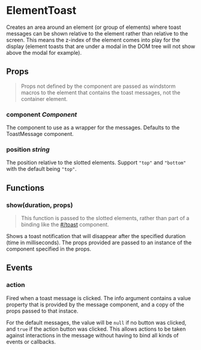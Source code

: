 # ElementToast
Creates an area around an element (or group of elements) where toast messages
can be shown relative to the element rather than relative to the screen. This
means the z-index of the element comes into play for the display (element toasts
that are under a modal in the DOM tree will not show above the modal for
example).

## Props
> Props not defined by the component are passed as windstorm macros to the
> element that contains the toast messages, not the container element.

### component _Component_
The component to use as a wrapper for the messages. Defaults to the
ToastMessage component.

### position _string_
The position relative to the slotted elements. Support `"top"` and `"bottom"`
with the default being `"top"`.

## Functions

### show(duration, props)
> This function is passed to the slotted elements, rather than part of a binding
> like the [#/toast](Toast) component.

Shows a toast notification that will disappear after the specified
duration (time in milliseconds). The props provided are passed to an
instance of the component specified in the props.

## Events

### action
Fired when a toast message is clicked. The info argument contains a
value property that is provided by the message component, and a copy
of the props passed to that instace.

For the default messages, the value will be `null` if no button was
clicked, and `true` if the action button was clicked. This allows
actions to be taken against interactions in the message without having
to bind all kinds of events or callbacks.

